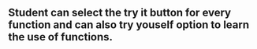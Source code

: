 ## Student can select the try it button for every function and can also try youself option to learn the use of functions.